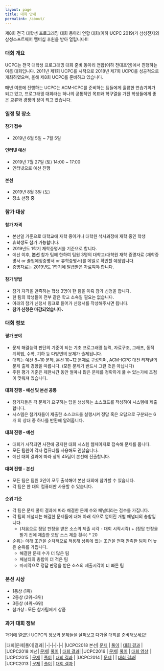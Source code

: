 ```yaml
---
layout: page
title: 대회 안내
permalink: /about/
---
```


제8회 전국 대학생 프로그래밍 대회 동아리 연합 대회(이하 UCPC 2019)가 삼성전자와 삼성소프트웨어 멤버십 후원을 받아 열립니다!!!

### 대회 개요

UCPC는 전국 대학생 프로그래밍 대회 준비 동아리 연합(이하 전대프연)에서 진행하는 여름 대회입니다.
2011년 제1회 UCPC를 시작으로 2018년 제7회 UCPC를 성공적으로 개최하였으며, 올해 제8회 UCPC를 준비하고 있습니다.

매년 여름에 진행하는 UCPC는 ACM-ICPC를 준비하는 팀들에게 훌륭한 연습기회가 되고 있고,
프로그래밍 대회라는 하나의 공통적인 목표와 학구열을 가진 학생들에게 좋은 교류와 경쟁의 장이 되고 있습니다.

### 일정 및 장소

#### 참가 접수

- 2019년 6월 5일 ~ 7월 5일

#### 인터넷 예선

- 2019년 7월 27일 (토) 14:00 ~ 17:00
- 인터넷으로 예선 진행

#### 본선

- 2019년 8월 3일 (토)
- 장소 선정 중

### 참가 대상

#### 참가 자격

- 본선일 기준으로 대학교에 재학 중이거나 대학원 석사과정에 재학 중인 학생
- 휴학생도 참가 가능합니다.
- 2019년도 1학기 재학증명서를 기준으로 합니다.
- 예선 이후, **본선** 참가 팀에 한하여 팀원 3명의 대학교/대학원 재학 증명자료 (재학증명서 or 졸업예정증명서 or 휴학증명서)를 메일로 확인할 예정입니다.
- 증명자료는 2019년도 1학기에 발급받은 자료여야 합니다.

#### 참가 방법

 * 참가 자격을 만족하는 학생 3명이 한 팀을 이뤄 참가 신청을 합니다.
 * 한 팀의 학생들이 전부 같은 학교 소속일 필요는 없습니다.
 * 아래의 참가 신청서 링크로 들어가 신청서를 작성해주시면 됩니다.
 * **참가 신청은 마감되었습니다.**

### 대회 정보

#### 평가 분야

 * 문제 해결능력 판단의 기준이 되는 기초 프로그래밍 능력, 자료구조, 그래프, 동적 계획법, 수학, 기하 등 다방면의 문제가 출제됩니다.
 * 대회는 예선 8~10 문제, 본선 10~12 문제로 구성되며, ACM-ICPC 대전 리저널의 문제 출제 경향을 따릅니다. (모든 문제가 반드시 그런 것은 아닙니다)
 * 주된 평가 기준은 제한시간 동안 얼마나 많은 문제를 정확하게 풀 수 있는가에 초점이 맞춰져 있습니다.

#### 대회 진행 - 예선 및 본선 공통

 * 참가자들은 각 문제가 요구하는 답을 생성하는 소스코드를 작성하여 시스템에 제출합니다.
 * 시스템은 참가자들이 제출한 소스코드를 실행시켜 정답 혹은 오답으로 구분되는 6개 의 상태 중 하나를 반환해 알려줍니다.

#### 대회 진행 – 예선

 * 대회가 시작되면 사전에 공지한 대회 시스템 웹페이지로 접속해 문제를 풉니다.
 * 모든 팀원이 각자 컴퓨터를 사용해도 괜찮습니다.
 * 예선 대회 결과에 따라 상위 45팀이 본선에 진출합니다.

#### 대회 진행 – 본선

 * 모든 팀은 팀원 3인이 모두 출석해야 본선 대회에 참가할 수 있습니다.
 * 각 팀은 한 대의 컴퓨터만 사용할 수 있습니다.

#### 순위 기준

 * 각 팀은 문제 풀이 결과에 따라 해결한 문제 수와 페널티라는 점수를 가집니다.
 * 각 팀의 페널티는 해결한 문제들에 대해 아래 식으로 얻어진 개별 페널티의 총합입니다.
   * (처음으로 정답 판정을 받은 소스의 제출 시각 - 대회 시작시각) + (정답 판정을 받기 전에 제출한 오답 소스 제출 횟수) * 20
 * 순위는 아래 조건을 순차적으로 적용해 상위에 있는 조건을 먼저 만족한 팀이 더 높은 순위를 가집니다.
   * 해결한 문제 수가 더 많은 팀
   * 페널티의 총합이 더 적은 팀
   * 마지막으로 정답 판정을 받은 소스의 제출시각이 더 빠른 팀

### 본선 시상

- 1등상 (1위)
- 2등상 (2위~3위)
- 3등상 (4위~6위)
- 참가상 : 모든 참가팀에게 상품

### 과거 대회 정보

과거에 열렸던 UCPC의 정보와 문제들을 살펴보고 다가올 대회를 준비해보세요!

|대회|문제|풀이|결과|
|-|-|-|-|-|
|UCPC2018 본선| [문제](https://www.acmicpc.net/category/detail/1893)  | [풀이](https://docs.google.com/presentation/d/1iL3syHDaOAgvip0-Dd_bS3Zl-07xD5LqbhYNeH30AFA/edit#slide=id.p) | [대회 결과](https://ucpc.acmicpc.net/contest/spotboard/314) |
|UCPC2018 예선| [문제](https://www.acmicpc.net/category/detail/1891)|  [풀이](https://docs.google.com/presentation/d/1y4f_ZCcWgCZocPZozsaFZpn2AJSx3ZtPwEFM3h7NurU) | [대회 결과](https://www.acmicpc.net/contest/spotboard/307)|
|UCPC2016   | [문제](https://www.acmicpc.net/category/detail/1510)| [풀이](https://www.slideshare.net/JeonDaePeuYeon/2016-ucpc-65393552) | [대회 영상](https://www.youtube.com/watch?v=vScs5byLKcc) |
|UCPC2015   | [문제](https://www.acmicpc.net/category/detail/1358) | [풀이](https://www.slideshare.net/SunyoungKim14/5-51953762)   | [대회 결과](https://ucpc2015.acmicpc.net/) |
|UCPC2014   | [문제](https://algospot.com/judge/problem/list/?source=제4회%20전국%20대학생%20프로그래밍%20대회%20동아리%20연합%20대회) |   | [대회 결과](http://140823.hodduc.net/)|
|UCPC2013   | [문제](https://algospot.com/judge/problem/list/?source=제3회%20전국%20대학생%20프로그래밍%20대회%20동아리%20연합%20대회) | [풀이](https://dl.dropboxusercontent.com/s/lvx9t5xunt9bbja/ucpc-3rd-solution-slide.pdf) | [대회 결과](https://dl.dropboxusercontent.com/s/sk5n8ur0kl7l5gq/ucpc-3rd-standing.png) |
